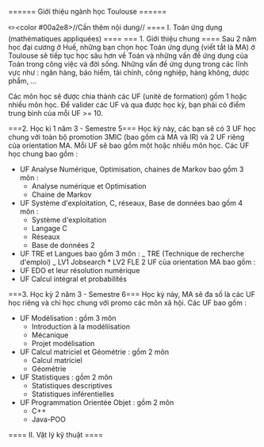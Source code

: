 ====== Giới thiệu ngành học Toulouse ======

✏️<color #00a2e8>//Cần thêm nội dung//</color>
==== I. Toán ứng dụng (mathématiques appliquées) ====
=== 1. Giới thiệu chung ====
Sau 2 năm học đại cương ở Huế, những bạn chọn học Toán ứng dụng (viết tắt là MA) ở Toulouse sẽ tiếp tục học sâu hơn về Toán và những vấn đề ứng dụng của Toán trong công việc và đời sống. Những vấn đề ứng dụng trong các lĩnh vực như : ngân hàng, bảo hiểm, tài chính, công nghiệp, hàng không, dược phẩm, ...

Các môn học sẽ được chia thành các UF (unité de formation) gồm 1 hoặc nhiều môn học. Để valider các UF và qua được học kỳ, bạn phải có điểm trung bình của mỗi UF >= 10.

===2. Học kì 1 năm 3 - Semestre 5===
Học kỳ này, các bạn sẽ có 3 UF học chung với toàn bộ promotion 3MIC (bao gồm cả MA và IR) và 2 UF riêng của orientation MA. Mỗi UF sẽ bao gồm một hoặc nhiều môn học. Các UF học chung bao gồm :

- UF Analyse Numérique, Optimisation, chaines de Markov bao gồm 3 môn :
  - Analyse numérique et Optimisation
  - Chaine de Markov
- UF Système d'exploitation, C, réseaux, Base de données bao gồm 4 môn :
  - Système d'exploitation
  - Langage C
  - Réseaux
  - Base de données 2
- UF TRE et Langues bao gồm 3 môn :
  _ TRE (Technique de recherche d'emploi)
  _ LV1 Jobsearch \* LV2 FLE
  2 UF của orientation MA bao gồm :
- UF EDO et leur résolution numérique
- UF Calcul intégral et probabilités

===3. Học kỳ 2 năm 3 - Semestre 6===
Học kỳ này, MA sẽ đa số là các UF học riêng và chỉ học chung với promo các môn xã hội. Các UF bao gồm :

- UF Modélisation : gồm 3 môn
  - Introduction à la modéliisation
  - Mécanique
  - Projet modélisation
- UF Calcul matriciel et Géométrie : gồm 2 môn
  - Calcul matriciel
  - Géométrie
- UF Statistiques : gồm 2 môn
  - Statistiques descriptives
  - Statistiques inférentielles
- UF Programmation Orientée Objet : gồm 2 môn
  - C++
  - Java-POO

==== II. Vật lý kỹ thuật ====
